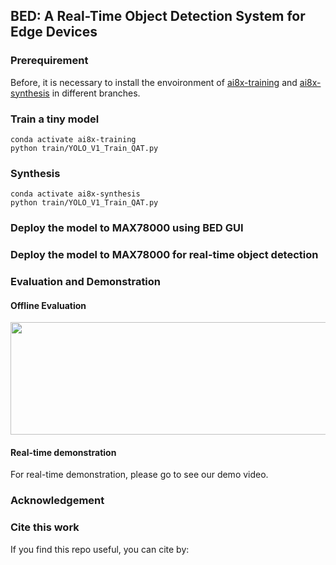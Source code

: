 ## BED: A Real-Time Object Detection System for Edge Devices

### Prerequirement

Before, it is necessary to install the envoironment of [ai8x-training](https://github.com/MaximIntegratedAI/ai8x-training) and [ai8x-synthesis](https://github.com/MaximIntegratedAI/ai8x-synthesis) in different branches.

### Train a tiny model

````angular2html
conda activate ai8x-training
python train/YOLO_V1_Train_QAT.py
````

### Synthesis

````angular2html
conda activate ai8x-synthesis
python train/YOLO_V1_Train_QAT.py
````

### Deploy the model to MAX78000 using BED GUI



### Deploy the model to MAX78000 for real-time object detection



### Evaluation and Demonstration

#### Offline Evaluation

<div align=center>
<img width="1000" height="180" src="https://github.com/datamllab/BED_main/blob/main/figure/offline_results2.png">
</div>

#### Real-time demonstration

For real-time demonstration, please go to see our demo video.


### Acknowledgement


### Cite this work

If you find this repo useful, you can cite by:

````angular2html

````